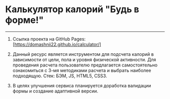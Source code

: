 # Калькулятор калорий "Будь в форме!"

---

1. Ссылка проекта на GitHub Pages: [https://domashnii22.github.io/calculator/]

2. Данный ресурс является инструментом для подсчета калорий в зависимости от цели, пола и уровня физической активности. Для проведения расчета пользователю предлагается самостоятельно ознакомиться с 3-мя методиками расчета и выбрать наиболее подходящую. Стек: БЭМ, JS, HTML5, CSS3.

3. В целях улучшения сервиса планируется доработка валидации формы и создание адаптивной версии.
